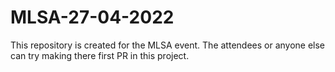 # MLSA-27-04-2022
This repository is created for the MLSA event. The attendees or anyone else can try making there first PR in this project.
